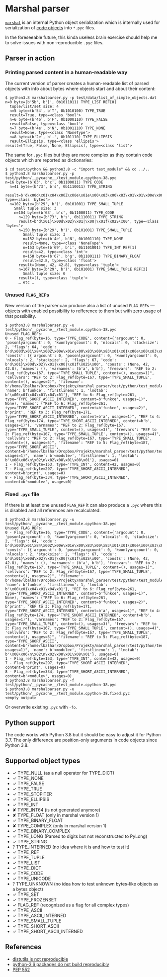 # Marshal parser

[`marshal`](https://docs.python.org/3/library/marshal.html)
is an internal Python object serialization which is internally used
for serialization of [code objects](https://docs.python.org/3/c-api/code.html) into `*.pyc` files.

In the foreseeable future, this kinda useless brain exercise should
help me to solve issues with non-reproducible `.pyc` files.

## Parser in action

### Printing parsed content in a human-readable way

The current version of parser creates a human-readable list of parsed objects
with info about bytes where objects start and about their content:

```
$ python3.8 marshalparser.py -p test/data/list_of_simple_objects.dat
n=0 byte=(b'5b', b'[', 0b1011011) TYPE_LIST REF[0]
  tuple/list/set size: 4
  n=5 byte=(b'54', b'T', 0b1010100) TYPE_TRUE
  result=True, type=<class 'bool'>
  n=6 byte=(b'46', b'F', 0b1000110) TYPE_FALSE
  result=False, type=<class 'bool'>
  n=7 byte=(b'4e', b'N', 0b1001110) TYPE_NONE
  result=None, type=<class 'NoneType'>
  n=8 byte=(b'2e', b'.', 0b101110) TYPE_ELLIPSIS
  result=Ellipsis, type=<class 'ellipsis'>
result=[True, False, None, Ellipsis], type=<class 'list'>
```

The same for `.pyc` files but they are more complex as they contain code objects which are reported as dictionaries:

```
$ cd test/python && python3.8 -c "import test_module" && cd ../..
$ python3.8 marshalparser.py -p test/python/__pycache__/test_module.cpython-38.pyc
n=16 byte=(b'63', b'c', 0b1100011) TYPE_CODE
  n=41 byte=(b'73', b's', 0b1110011) TYPE_STRING
  result=b'd\x00d\x01\x84\x00Z\x00e\x01e\x00\x83\x00\x83\x01\x01\x00e\x00\x83\x00\\\x02Z\x02Z\x03e\x02e\x03f\x02\x01\x00e\x02e\x03g\x02\x01\x00e\x02e\x03i\x01\x01\x00d\x02S\x00', type=<class 'bytes'>
  n=102 byte=(b'29', b')', 0b101001) TYPE_SMALL_TUPLE
    Small tuple size: 3
    n=104 byte=(b'63', b'c', 0b1100011) TYPE_CODE
      n=129 byte=(b'73', b's', 0b1110011) TYPE_STRING
      result=b'd\x01}\x00d\x02}\x01|\x00|\x01f\x02S\x00', type=<class 'bytes'>
      n=150 byte=(b'29', b')', 0b101001) TYPE_SMALL_TUPLE
        Small tuple size: 3
        n=152 byte=(b'4e', b'N', 0b1001110) TYPE_NONE
        result=None, type=<class 'NoneType'>
        n=153 byte=(b'69', b'i', 0b1101001) TYPE_INT REF[1]
        result=42, type=<class 'int'>
        n=158 byte=(b'67', b'g', 0b1100111) TYPE_BINARY_FLOAT
        result=42.8, type=<class 'float'>
      result=(None, 42, 42.8), type=<class 'tuple'>
      n=167 byte=(b'29', b')', 0b101001) TYPE_SMALL_TUPLE REF[2]
        Small tuple size: 0
      result=(), type=<class 'tuple'>
      … etc …
```

### Unused `FLAG_REF`s

New version of the parser can produce also a list of unused `FLAG_REF`s — objects with
enabled possibility to refference to them but with zero usage of that possibility.

```
$ python3.8 marshalparser.py -u test/python/__pycache__/test_module.cpython-38.pyc
Unused FLAG_REFs:
0 - Flag_ref(byte=16, type='TYPE_CODE', content={'argcount': 0, 'posonlyargcount': 0, 'kwonlyargcount': 0, 'nlocals': 0, 'stacksize': 2, 'flags': 64, 'code': b'd\x00d\x01\x84\x00Z\x00e\x01e\x00\x83\x00\x83\x01\x01\x00e\x00\x83\x00\\\x02Z\x02Z\x03e\x02e\x03f\x02\x01\x00e\x02e\x03g\x02\x01\x00e\x02e\x03i\x01\x01\x00d\x02S\x00', 'consts': ({'argcount': 0, 'posonlyargcount': 0, 'kwonlyargcount': 0, 'nlocals': 2, 'stacksize': 2, 'flags': 67, 'code': b'd\x01}\x00d\x02}\x01|\x00|\x01f\x02S\x00', 'consts': (None, 42, 42.8), 'names': (), 'varnames': (b'a', b'b'), 'freevars': "REF to 2: Flag_ref(byte=167, type='TYPE_SMALL_TUPLE', content=(), usages=1)", 'cellvars': "REF to 2: Flag_ref(byte=167, type='TYPE_SMALL_TUPLE', content=(), usages=2)", 'filename': b'/home/lbalhar/Dropbox/Projekty/marshal_parser/test/python/test_module.py', 'name': b'funkce', 'firstlineno': 1, 'lnotab': b'\x00\x01\x04\x01\x04\x01'}, "REF to 6: Flag_ref(byte=261, type='TYPE_SHORT_ASCII_INTERNED', content=b'funkce', usages=1)", None), 'names': ("REF to 6: Flag_ref(byte=261, type='TYPE_SHORT_ASCII_INTERNED', content=b'funkce', usages=2)", b'print', "REF to 3: Flag_ref(byte=171, type='TYPE_SHORT_ASCII_INTERNED', content=b'a', usages=1)", "REF to 4: Flag_ref(byte=174, type='TYPE_SHORT_ASCII_INTERNED', content=b'b', usages=1)"), 'varnames': "REF to 2: Flag_ref(byte=167, type='TYPE_SMALL_TUPLE', content=(), usages=3)", 'freevars': "REF to 2: Flag_ref(byte=167, type='TYPE_SMALL_TUPLE', content=(), usages=4)", 'cellvars': "REF to 2: Flag_ref(byte=167, type='TYPE_SMALL_TUPLE', content=(), usages=5)", 'filename': "REF to 5: Flag_ref(byte=187, type='TYPE_SHORT_ASCII', content=b'/home/lbalhar/Dropbox/Projekty/marshal_parser/test/python/test_module.py', usages=1)", 'name': b'<module>', 'firstlineno': 1, 'lnotab': b'\x08\x06\n\x02\n\x02\x08\x01\x08\x01'}, usages=0)
1 - Flag_ref(byte=153, type='TYPE_INT', content=42, usages=0)
7 - Flag_ref(byte=297, type='TYPE_SHORT_ASCII_INTERNED', content=b'print', usages=0)
8 - Flag_ref(byte=334, type='TYPE_SHORT_ASCII_INTERNED', content=b'<module>', usages=0)
```

### Fixed `.pyc` file

If there is at least one unused `FLAG_REF` it can also produce a `.pyc`  where this is disabled and all references
are recalculated.

```
$ python3.8 marshalparser.py -u test/python/__pycache__/test_module.cpython-38.pyc
Unused FLAG_REFs:
0 - Flag_ref(byte=16, type='TYPE_CODE', content={'argcount': 0, 'posonlyargcount': 0, 'kwonlyargcount': 0, 'nlocals': 0, 'stacksize': 2, 'flags': 64, 'code': b'd\x00d\x01\x84\x00Z\x00e\x01e\x00\x83\x00\x83\x01\x01\x00e\x00\x83\x00\\\x02Z\x02Z\x03e\x02e\x03f\x02\x01\x00e\x02e\x03g\x02\x01\x00e\x02e\x03i\x01\x01\x00d\x02S\x00', 'consts': ({'argcount': 0, 'posonlyargcount': 0, 'kwonlyargcount': 0, 'nlocals': 2, 'stacksize': 2, 'flags': 67, 'code': b'd\x01}\x00d\x02}\x01|\x00|\x01f\x02S\x00', 'consts': (None, 42, 42.8), 'names': (), 'varnames': (b'a', b'b'), 'freevars': "REF to 2: Flag_ref(byte=167, type='TYPE_SMALL_TUPLE', content=(), usages=1)", 'cellvars': "REF to 2: Flag_ref(byte=167, type='TYPE_SMALL_TUPLE', content=(), usages=2)", 'filename': b'/home/lbalhar/Dropbox/Projekty/marshal_parser/test/python/test_module.py', 'name': b'funkce', 'firstlineno': 1, 'lnotab': b'\x00\x01\x04\x01\x04\x01'}, "REF to 6: Flag_ref(byte=261, type='TYPE_SHORT_ASCII_INTERNED', content=b'funkce', usages=1)", None), 'names': ("REF to 6: Flag_ref(byte=261, type='TYPE_SHORT_ASCII_INTERNED', content=b'funkce', usages=2)", b'print', "REF to 3: Flag_ref(byte=171, type='TYPE_SHORT_ASCII_INTERNED', content=b'a', usages=1)", "REF to 4: Flag_ref(byte=174, type='TYPE_SHORT_ASCII_INTERNED', content=b'b', usages=1)"), 'varnames': "REF to 2: Flag_ref(byte=167, type='TYPE_SMALL_TUPLE', content=(), usages=3)", 'freevars': "REF to 2: Flag_ref(byte=167, type='TYPE_SMALL_TUPLE', content=(), usages=4)", 'cellvars': "REF to 2: Flag_ref(byte=167, type='TYPE_SMALL_TUPLE', content=(), usages=5)", 'filename': "REF to 5: Flag_ref(byte=187, type='TYPE_SHORT_ASCII', content=b'/home/lbalhar/Dropbox/Projekty/marshal_parser/test/python/test_module.py', usages=1)", 'name': b'<module>', 'firstlineno': 1, 'lnotab': b'\x08\x06\n\x02\n\x02\x08\x01\x08\x01'}, usages=0)
1 - Flag_ref(byte=153, type='TYPE_INT', content=42, usages=0)
7 - Flag_ref(byte=297, type='TYPE_SHORT_ASCII_INTERNED', content=b'print', usages=0)
8 - Flag_ref(byte=334, type='TYPE_SHORT_ASCII_INTERNED', content=b'<module>', usages=0)
$ python3.8 marshalparser.py -f test/python/__pycache__/test_module.cpython-38.pyc
$ python3.8 marshalparser.py -u test/python/__pycache__/test_module.cpython-38.fixed.pyc
<empty output>
```

Or overwrite existing `.pyc` with `-fo`.

## Python support

The code works with Python 3.8 but it should be easy to adjust it for Python 3.7. The only difference are
position-only arguments in code objects since Python 3.8.

## Supported object types

* ✓ TYPE_NULL (as a null operator for TYPE_DICT)
* ✓ TYPE_NONE
* ✓ TYPE_FALSE
* ✓ TYPE_TRUE
* ✓ TYPE_STOPITER
* ✓ TYPE_ELLIPSIS
* ✓ TYPE_INT
* ✘ TYPE_INT64 (is not generated anymore)
* ✘ TYPE_FLOAT (only in marshal version 1)
* ✓ TYPE_BINARY_FLOAT
* ✘ TYPE_COMPLEX (only in marshal version 1)
* ✓ TYPE_BINARY_COMPLEX
* ✓ TYPE_LONG (Parsed to digits but not reconstructed to PyLong)
* ✓ TYPE_STRING
* ? TYPE_INTERNED (no idea where it is and how to test it)
* ✓ TYPE_REF
* ✓ TYPE_TUPLE
* ✓ TYPE_LIST
* ✓ TYPE_DICT
* ✓ TYPE_CODE
* ✓ TYPE_UNICODE
* ? TYPE_UNKNOWN (no idea how to test unknown bytes-like objects as a bytes object)
* ✓ TYPE_SET
* ✓ TYPE_FROZENSET
* ✓ FLAG_REF (recognized as a flag for all complex types)
* ✓ TYPE_ASCII
* ✓ TYPE_ASCII_INTERNED
* ✓ TYPE_SMALL_TUPLE
* ✓ TYPE_SHORT_ASCII
* ✓ TYPE_SHORT_ASCII_INTERNED

## References

* [distutils is not reproducible](https://bugs.python.org/issue34033)
* [python-3.6 packages do not build reproducibly](https://bugzilla.opensuse.org/show_bug.cgi?id=1049186)
* [PEP 552](https://www.python.org/dev/peps/pep-0552/)
